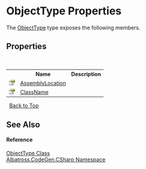 # ObjectType Properties
 

The <a href="F5A8AC2F.md">ObjectType</a> type exposes the following members.


## Properties
&nbsp;<table><tr><th></th><th>Name</th><th>Description</th></tr><tr><td>![Public property](media/pubproperty.gif "Public property")</td><td><a href="FEF6B3A8.md">AssemblyLocation</a></td><td /></tr><tr><td>![Public property](media/pubproperty.gif "Public property")</td><td><a href="554A3410.md">ClassName</a></td><td /></tr></table>&nbsp;
<a href="#objecttype-properties">Back to Top</a>

## See Also


#### Reference
<a href="F5A8AC2F.md">ObjectType Class</a><br /><a href="75D6657F.md">Albatross.CodeGen.CSharp Namespace</a><br />